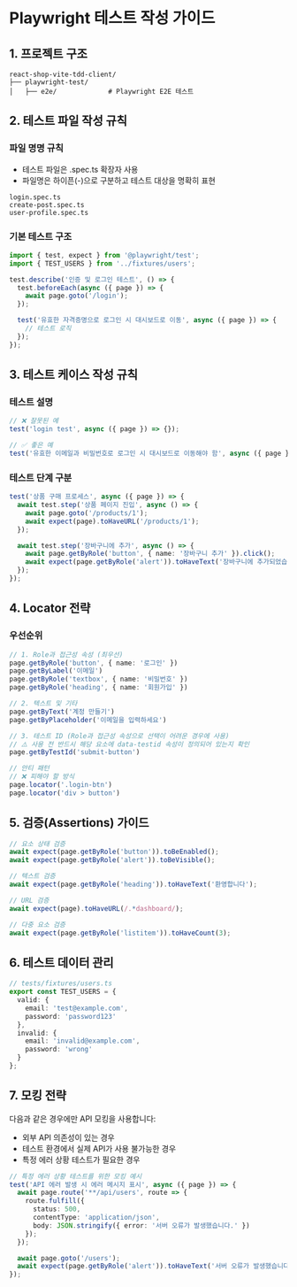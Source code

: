 # Playwright 테스트 작성 가이드

## 1. 프로젝트 구조
```
react-shop-vite-tdd-client/
├── playwright-test/            
│   ├── e2e/             # Playwright E2E 테스트
```

## 2. 테스트 파일 작성 규칙
### 파일 명명 규칙
- 테스트 파일은 .spec.ts 확장자 사용
- 파일명은 하이픈(-)으로 구분하고 테스트 대상을 명확히 표현
```
login.spec.ts
create-post.spec.ts
user-profile.spec.ts
```

### 기본 테스트 구조
```ts
import { test, expect } from '@playwright/test';
import { TEST_USERS } from '../fixtures/users';

test.describe('인증 및 로그인 테스트', () => {
  test.beforeEach(async ({ page }) => {
    await page.goto('/login');
  });

  test('유효한 자격증명으로 로그인 시 대시보드로 이동', async ({ page }) => {
    // 테스트 로직
  });
});
```

## 3. 테스트 케이스 작성 규칙
### 테스트 설명
```ts
// ❌ 잘못된 예
test('login test', async ({ page }) => {});

// ✅ 좋은 예
test('유효한 이메일과 비밀번호로 로그인 시 대시보드로 이동해야 함', async ({ page }) => {});
```

### 테스트 단계 구분
```ts
test('상품 구매 프로세스', async ({ page }) => {
  await test.step('상품 페이지 진입', async () => {
    await page.goto('/products/1');
    await expect(page).toHaveURL('/products/1');
  });

  await test.step('장바구니에 추가', async () => {
    await page.getByRole('button', { name: '장바구니 추가' }).click();
    await expect(page.getByRole('alert')).toHaveText('장바구니에 추가되었습니다');
  });
});
```

## 4. Locator 전략
### 우선순위
```ts
// 1. Role과 접근성 속성 (최우선)
page.getByRole('button', { name: '로그인' })
page.getByLabel('이메일')
page.getByRole('textbox', { name: '비밀번호' })
page.getByRole('heading', { name: '회원가입' })

// 2. 텍스트 및 기타
page.getByText('계정 만들기')
page.getByPlaceholder('이메일을 입력하세요')

// 3. 테스트 ID (Role과 접근성 속성으로 선택이 어려운 경우에 사용)
// ⚠️ 사용 전 반드시 해당 요소에 data-testid 속성이 정의되어 있는지 확인
page.getByTestId('submit-button')

// 안티 패턴
// ❌ 피해야 할 방식
page.locator('.login-btn')
page.locator('div > button')
```

## 5. 검증(Assertions) 가이드
```ts
// 요소 상태 검증
await expect(page.getByRole('button')).toBeEnabled();
await expect(page.getByRole('alert')).toBeVisible();

// 텍스트 검증
await expect(page.getByRole('heading')).toHaveText('환영합니다');

// URL 검증
await expect(page).toHaveURL(/.*dashboard/);

// 다중 요소 검증
await expect(page.getByRole('listitem')).toHaveCount(3);
```

## 6. 테스트 데이터 관리
```ts
// tests/fixtures/users.ts
export const TEST_USERS = {
  valid: {
    email: 'test@example.com',
    password: 'password123'
  },
  invalid: {
    email: 'invalid@example.com',
    password: 'wrong'
  }
};
```

## 7. 모킹 전략
다음과 같은 경우에만 API 모킹을 사용합니다:
- 외부 API 의존성이 있는 경우
- 테스트 환경에서 실제 API가 사용 불가능한 경우
- 특정 에러 상황 테스트가 필요한 경우
```ts
// 특정 에러 상황 테스트를 위한 모킹 예시
test('API 에러 발생 시 에러 메시지 표시', async ({ page }) => {
  await page.route('**/api/users', route => {
    route.fulfill({
      status: 500,
      contentType: 'application/json',
      body: JSON.stringify({ error: '서버 오류가 발생했습니다.' })
    });
  });

  await page.goto('/users');
  await expect(page.getByRole('alert')).toHaveText('서버 오류가 발생했습니다.');
});
```
```